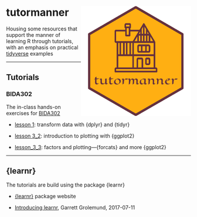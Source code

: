 tutormanner <img src="hex_sticker/tutormanner_hex.png" align="right" width="300"/>
==========================================================

Housing some resources that support the manner of learning R through tutorials, with an emphasis on practical [tidyverse](https://www.tidyverse.org/) examples

***

## Tutorials


### BIDA302

The in-class hands-on exercises for [BIDA302](https://github.com/MonkmanMH/UVic_BIDA302)

* [lesson 1](https://github.com/MonkmanMH/tutormanner/tree/master/tutorials/BIDA302/lesson_1): transform data with {dplyr} and {tidyr}

* [lesson 3_2](https://github.com/MonkmanMH/tutormanner/tree/master/tutorials/BIDA302/lesson_3_2): introduction to plotting with {ggplot2}

* [lesson_3_3](https://github.com/MonkmanMH/tutormanner/tree/master/tutorials/BIDA302/lesson_3_3): factors and plotting—{forcats} and more {ggplot2}


***

## {learnr}

The tutorials are build using the package {learnr}

* [{learnr}](https://rstudio.github.io/learnr/) package website

* [Introducing learnr](https://blog.rstudio.com/2017/07/11/introducing-learnr/), Garrett Grolemund, 2017-07-11


